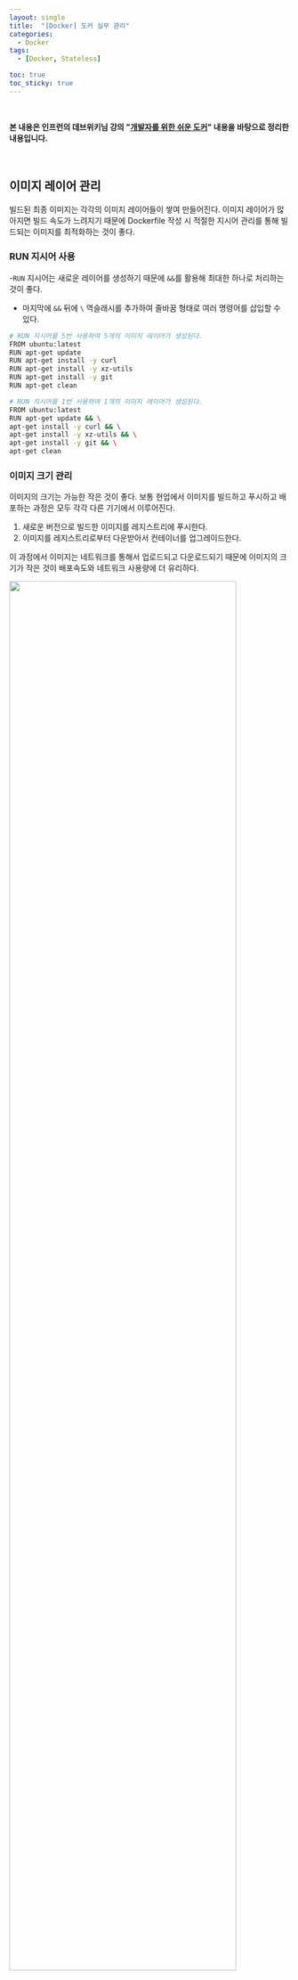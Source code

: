 ```yaml
---
layout: single
title:  "[Docker] 도커 실무 관리"
categories:
  - Docker
tags:
  - [Docker, Stateless]

toc: true
toc_sticky: true
---
```


<br>

**본 내용은 인프런의 데브위키님 강의 "[개발자를 위한 쉬운 도커](https://www.inflearn.com/course/%EA%B0%9C%EB%B0%9C%EC%9E%90%EB%A5%BC-%EC%9C%84%ED%95%9C-%EC%89%AC%EC%9A%B4-%EB%8F%84%EC%BB%A4)" 내용을 바탕으로 정리한 내용입니다.**

<br>


## 이미지 레이어 관리
빌드된 최종 이미지는 각각의 이미지 레이어들이 쌓여 만들어진다. 
이미지 레이어가 많아지면 빌드 속도가 느려지기 때문에 Dockerfile 작성 시 
적절한 지시어 관리를 통해 빌드되는 이미지를 최적화하는 것이 좋다.

### RUN 지시어 사용
-`RUN` 지시어는 새로운 레이어를 생성하기 때문에 `&&`를 활용해 최대한 하나로 처리하는 것이 좋다.
- 마지막에 `&&` 뒤에 `\` 역슬래시를 추가하여 줄바꿈 형태로 여러 명령어를 삽입할 수 있다.
  
```bash
# RUN 지시어를 5번 사용하여 5개의 이미지 레이어가 생성된다.
FROM ubuntu:latest
RUN apt-get update
RUN apt-get install -y curl
RUN apt-get install -y xz-utils
RUN apt-get install -y git
RUN apt-get clean

# RUN 지시어를 1번 사용하여 1개의 이미지 레이어가 생성된다.
FROM ubuntu:latest
RUN apt-get update && \
apt-get install -y curl && \
apt-get install -y xz-utils && \
apt-get install -y git && \
apt-get clean
```

### 이미지 크기 관리
이미지의 크기는 가능한 작은 것이 좋다. 
보통 현업에서 이미지를 빌드하고 푸시하고 배포하는 과정은 모두 각각 다른 기기에서 이루어진다.
1. 새로운 버전으로 빌드한 이미지를 레지스트리에 푸시한다. 
2. 이미지를 레지스트리로부터 다운받아서 컨테이너를 업그레이드한다.

이 과정에서 이미지는 네트워크를 통해서 업로드되고 다운로드되기 때문에 이미지의 크기가 작은 것이
배포속도와 네트워크 사용량에 더 유리하다.  

<img src="https://github.com/user-attachments/assets/55352d7b-a72c-472e-8b1d-59d9bdac7385" width="90%" height="80%"/>


**1. 애플리케이션의 크기를 줄인다.**  
애플리케이션 소스에 불필요한 기능들을 줄이고
하나의 큰 모듈을 여러 모듈로 분리해서 애플리케이션의 크기를 줄인다. 
애플리케이션의 크기가 줄어들면 이 애플리케이션에 포함하고 있는 이미지의 크기도 함께 줄어든다.

<br>

**2. 베이스 이미지를 작은 이미지로 선택한다.**  

**스크래치 이미지(scratch image)**  
극단적으로 사이즈를 줄이려면 모든 이미지의 가장 뿌리가 되는 이미지인 `스크래치 이미지(scratch image)`를 활용할 수 있다.
스크래치 이미지는 이미지를 빌드하기 위한 가장 최소한된 이미지로 아무것도 빈 상태의 이미지를 말한다. 
운영체제의 기본 패키지 조차 없는 완전한 빈 상태이기 때문에 초경량화된 이미지를 만들어야 하는 경우 사용할 수 있다.

**Alpine 이미지**  
Alpine 이미지는 매우 작고 가벼운 Linux 배포판인 Alpine Linux를 기반으로 만든 Docker 이미지다.   
주요 특징은 다음과 같다:  
- 기본 이미지 크기가 약 5MB로 매우 작다(Ubuntu나 CentOS는 보통 수백 MB)
- 적은 용량으로 인해 컨테이너 시작 시간이 빠릅니다
- 메모리 사용량이 적어 리소스 효율적이다

보안:
- 최소한의 패키지만 포함하여 공격 표면이 작다
- musl libc와 busybox를 사용하여 보안성을 높였다

Alpine 이미지는 apk라는 패키지 매니저를 사용한다
`apk add` 명령어로 필요한 패키지를 설치할 수 있다

```bash
FROM alpine:latest
RUN apk update && \
apk add --no-cache curl && \
apk add --no-cache xz && \
apk add --no-cache git
```
실제로 ubuntu 이미지를 베이스 이미지로 사용한 것과 alpine 이미지를 베이스 이미지로 사용한 경우를 비교해보면 
alpine 이미지가 훨씬 작은 용량을 차지하는 것을 볼 수 있다. 

<img src="https://github.com/user-attachments/assets/7d934404-ba61-4463-a5d2-e0ab958eeb40" width="90%" height="80%"/>


도커 허브에 이미지 상세를 봤을 때 태그에 alpine이 붙어 있는 이미지들이 alpine 이미지를 의미한다.

**3. .doekerignore 파일 사용**  
`.doekerignore` 파일을 사용해서 불필요한 파일이 이미지 안으로 들어가지 않도록 관리해야 한다.
보통 COPOY 명령을 사용할 때 단일 파일이 아니라 디렉터리 전체를 복사하는 방식으로 사용한다.

```bash
COPY . .
```

이렇게 카피 점점으로 해서 루트 디렉터리에 있는 파일을 빌드 컨텍스트로 모두 이동시키는 케이스가 많다.

```bash
COPY ./custom.conf /etc/conf.d/custom.conf
COPY ./init.sql /etc/init/init.sql
COPY ./index.html /var/share/nginx/html/
COPY ./src /app/
```
위와 같이 COPY 지시어를 여러 번 나누어서 사용하면 불필요한 레이어의 개수가 늘어날 수 있다. 따라서 **COPY 지시어는 그대로(COPY . .)** 사용하면서
.doekerignore 파일을 사용해서 **빌드 컨택스트로 이동할 파일을 관리**하는 것이 좋다.


<div style="padding-top:40px;"></div>
<span style="margin-left:35%;">⊙</span>
<span style="margin-left:10%">⊙</span>
<span style="margin-left:10%">⊙</span>
<div style="padding-top:40px;"></div>


## 3 Tier 아키텍처 구성
일반적으로 엔터프라이즈 웹 애플리케이션은 3가지 종류의 서버로 구성된다.
- 프론트엔드 소스를 제공하는 웹 서버
- 비즈니스 로직을 수행하는 웹 애플리케이션 서버
- 데이터베이스 서버
이 3가지 종류의 서버가 유기적으로 상호작용하면서 하나의 애플리케이션으로 구성되는 것을 `3-Tier 아키텍처(architecture)`라고 부른다.

Tier는 하나의 단계를 의미한다. 
웹 애플리케이션 아키텍쳐에서는 클라이언트가 서비스를 사용하는 과정에서 서버가 크게 3가지 단계로 구성되어 있다는 것을 의미한다.


많은 엔터프라이즈 웹 애플리케이션이 이 3T와 아키텍터를 기반으로 구성되어 있고요.
3-Tier 애플리케이션에서 가장 먼저 클라이언트의 첫 번째 진입점 역할은 웹 서버가 담당한다.
웹 서버의 구성 요소인 프론트엔드는 백엔드 애플리케이션으로 요청을 보낸 원하는 작업을 처리한 후 응답해준 정보를 클라이언트에게 제공한다.

보통 프론트엔드 애플리케이션의 소스에는 백앤드 애플리케이션에 대한 API 정보가 적혀 있다.
이를 통해 클라이언트의 브라우저가 프론트엔드 소스 코드의 API 정보를 읽어 백엔드 서버의 요청을 보내게 된다.
이 뜻은 클라이언트(브라우저)가 직접 백앤드 서버에 요청하는 것을 의미한다. 

하지만 이렇게 사용자(클라이언트)가 백앤드 애플리케이션을 직접 접근하는 것은 좋지 않다.
백앤드 애플리케이션은 시스템과 실제 데이터에 밀접한 연관이 있기 때문에 보안에도 특히 주의해야 한다.
API가 노출되어 전체 시스템의 위험을 주는 일이 없도록 백앤드 애플리케이션은 일반 사용자가 직접 접근하는 것을 막는 것이 일반적이다.

웹 서버인 nginx의 프록시 기능을 활용하면 백앤드 애플리케이션의 접근을 제한할 수 있다.
프록시 구조를 만들면 백앤드 애플리케이션에 대한 요청은 웹 서버를 통해서만 접근이 가능하다.  
<img src="https://github.com/user-attachments/assets/cfd95fc5-1aae-4552-a57e-7da85e442eac" width="90%" height="80%"/>


프록시 설정을 하기 위해서는 nginx 이미지를 빌드할 때 nginx.conf 설정 정보를 변경하여 프록시 기능을 적용하면 된ㄷ.

```nginx
server {
    listen       80;
    server_name  _;
    
    location / {
        root   /usr/share/nginx/html;
        index  index.html index.htm;
    }
    
    location /api/ {
        proxy_pass http://leafy:8080;
    }
    
    error_page   500 502 503 504  /50x.html;
    location = /50x.html {
        root   /usr/share/nginx/html;
    }
}
```

<div style="padding-top:40px;"></div>
<span style="margin-left:35%;">⊙</span>
<span style="margin-left:10%">⊙</span>
<span style="margin-left:10%">⊙</span>
<div style="padding-top:40px;"></div>

## 동적 서버 구성
Nginx 서버 설정에 백엔드 애플리케이션의 주소가 고정되어 있으면 환경 별로 Nginx가 프록시 해야 하는 주소가 바뀔 때마다 프록시 설정의 주소를 바꾸기 위해 이미지 빌드를 다시 해야 한다.
웹 서버의 설정 정보의 엔드 포인트 API 주소 부분을 동적으로 변경되도록 하여 이런 문제에 대해 유연하게 대처할 수 있다. 
즉 환경 별로 달라지는 정보는 시스템 환경 변수로 처리하면 컨테이너 실행 시 결정할 수 있다.

**1. nginx.conf 파일 설정 변경**  
- nginx 프록시 설정 안에 백엔드 엔드 포인트 API를 환경 변수로 설정한다.
  
```nginx
location /api/ {
  proxy_pass http://${BACKEND_HOST}:${BACKEND_PORT};
}
```

**2. Dockerfile 작성**
- Dockerfile 내에 프로덕션 스테이지 빌드 시 환경변수를 전달받아 최종 nginx.conf 파일을 생성한다.
- 실제 nginx.conf 파일에 변수를 적용하는 역할은 **docker-entrypoint.sh** 파일이 담당한다.
  
```dockerfile
# 빌드 이미지로 node:14 지정 
FROM node:14 AS build

# .. 중간 생략

# 소스코드 빌드
RUN npm run build


# 프로덕션 스테이지
FROM nginx:1.21.4-alpine 
# nginx 설정 파일을 만들기 위한 템플릿 파일을 복사
COPY nginx.conf /etc/nginx/conf.d/default.conf.template

# 전달 받을 환경 변수를 설정
# ENV 환경변수명 기본값
ENV BACKEND_HOST loan-api
ENV BACKEND_PORT 8080

# 전달 받은 환경 변수를 nginx 설정파일에 적용하기 위한 스크립트 파일을 복사
COPY docker-entrypoint.sh /usr/local/bin/
# 스크립트 파일 실행 권한 부여
RUN chmod +x /usr/local/bin/docker-entrypoint.sh

# 빌드 이미지에서 생성된 dist 폴더를 nginx 이미지로 복사
COPY --from=build /app/dist /usr/share/nginx/html

EXPOSE 80

# 실제 실행 명령어 : docker-entrypoint.sh nginx -g daemon off;
# docker-entrypoint.sh 스크립트 파일의 인자로 nginx -g daemon off; 를 전달한다는 의미
ENTRYPOINT ["docker-entrypoint.sh"]
CMD ["nginx", "-g", "daemon off;"]
```

**3. docker-entrypoint.sh 파일 작성**
- `docker-entrypoint.sh` 파일은 환경 변수를 전달받아 최종 nginx.conf 파일을 생성한 후 nginx를 실행하는 스크립트 파일이다.

```shell
#!/bin/sh

# 파일명 : docker-entrypoint.sh

# set -e는 에러가 발생하면 스크립트를 즉시 종료하도록 설정한다.
# 특정 명령이 실패할 경우, 그 이후의 명령은 실행되지 않는다.
set -e

# default.conf.template 파일에서 환경 변수를 대체하고 결과를 default.conf에 저장
# envsubst는 환경 변수 값을 텍스트에 삽입(substitute)하는 유틸리티이다.
# ENV BACKEND_HOST=api-server 와 같이 환경 변수가 설정되면(또는 빌드 시 -e 옵션을 통해 환경 변수를 전달 받으면)
# 본 파일 실행 시 envsubst가 템플릿 파일(/etc/nginx/conf.d/default.conf.template)에서 ${BACKEND_HOST} 부분을 찾아 설정된 값(api-server)으로 대체한다.
# 최종 결과는 /etc/nginx/conf.d/default.conf 파일에 저장된다.
envsubst '${BACKEND_HOST} ${BACKEND_PORT}' < /etc/nginx/conf.d/default.conf.template > /etc/nginx/conf.d/default.conf

# exec는 현재 쉘 프로세스를 대체하여 지정된 명령을 실행합니다.
# "$@"는 스크립트 실행 시 전달된 모든 인수를 그대로 전달합니다.
# 예를 들어, docker-entrypoint.sh nginx -g daemon off;이 실행 되었으면 docker-entrypoint.sh 파일 실행 후 전달 받은 인수 nginx -g "daemon off;"를 최종 실행한다.
exec "$@"
```

- `/usr/local/bin/`
`/usr/local/bin/` 경로 대부분 Linux 시스템에서 기본적으로 PATH 환경변수에 포함되어 있다. 
`PATH`는 쉘이 실행 가능한 파일을 찾는 디렉토리 목록이다. 
그래서 해당 경로에 있는 스크립트 파일을 전체 경로를 포함하지 않고 파일만으로 실행할 수 있다.

`docker-entrypoint.sh` 이렇게 파일만 실행해도 PATH 환경변수로 경로를 찾아 실제로 `/usr/local/bin/docker-entrypoint.sh` 로 실행된다.
<img src="https://github.com/user-attachments/assets/9fd640cc-6984-401c-b4b0-7eb796e6661c" width="60%" height="80%"/>




<img src="" width="90%" height="80%"/>
<img src="" width="90%" height="80%"/>
<img src="" width="90%" height="80%"/>
<img src="" width="90%" height="80%"/>
